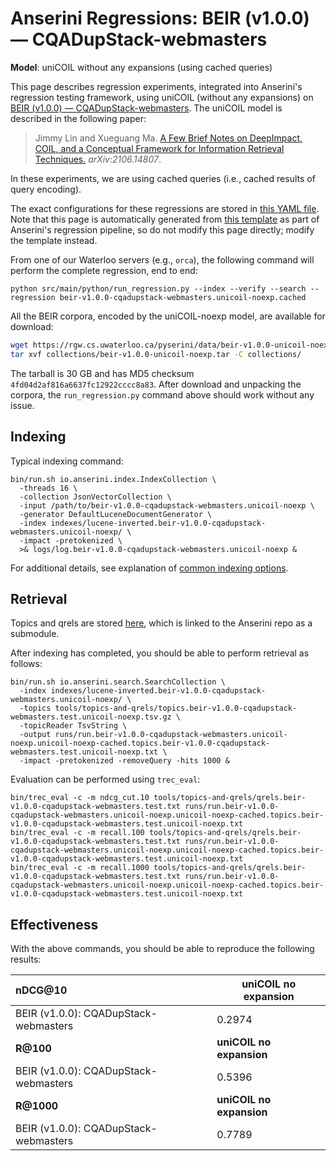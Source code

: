 # Anserini Regressions: BEIR (v1.0.0) &mdash; CQADupStack-webmasters

**Model**: uniCOIL without any expansions (using cached queries)

This page describes regression experiments, integrated into Anserini's regression testing framework, using uniCOIL (without any expansions) on [BEIR (v1.0.0) &mdash; CQADupStack-webmasters](http://beir.ai/).
The uniCOIL model is described in the following paper:

> Jimmy Lin and Xueguang Ma. [A Few Brief Notes on DeepImpact, COIL, and a Conceptual Framework for Information Retrieval Techniques.](https://arxiv.org/abs/2106.14807) _arXiv:2106.14807_.

In these experiments, we are using cached queries (i.e., cached results of query encoding).

The exact configurations for these regressions are stored in [this YAML file](../../src/main/resources/regression/beir-v1.0.0-cqadupstack-webmasters.unicoil-noexp.cached.yaml).
Note that this page is automatically generated from [this template](../../src/main/resources/docgen/templates/beir-v1.0.0-cqadupstack-webmasters.unicoil-noexp.cached.template) as part of Anserini's regression pipeline, so do not modify this page directly; modify the template instead.

From one of our Waterloo servers (e.g., `orca`), the following command will perform the complete regression, end to end:

```
python src/main/python/run_regression.py --index --verify --search --regression beir-v1.0.0-cqadupstack-webmasters.unicoil-noexp.cached
```

All the BEIR corpora, encoded by the uniCOIL-noexp model, are available for download:

```bash
wget https://rgw.cs.uwaterloo.ca/pyserini/data/beir-v1.0.0-unicoil-noexp.tar -P collections/
tar xvf collections/beir-v1.0.0-unicoil-noexp.tar -C collections/
```

The tarball is 30 GB and has MD5 checksum `4fd04d2af816a6637fc12922cccc8a83`.
After download and unpacking the corpora, the `run_regression.py` command above should work without any issue.

## Indexing

Typical indexing command:

```
bin/run.sh io.anserini.index.IndexCollection \
  -threads 16 \
  -collection JsonVectorCollection \
  -input /path/to/beir-v1.0.0-cqadupstack-webmasters.unicoil-noexp \
  -generator DefaultLuceneDocumentGenerator \
  -index indexes/lucene-inverted.beir-v1.0.0-cqadupstack-webmasters.unicoil-noexp/ \
  -impact -pretokenized \
  >& logs/log.beir-v1.0.0-cqadupstack-webmasters.unicoil-noexp &
```

For additional details, see explanation of [common indexing options](../../docs/common-indexing-options.md).

## Retrieval

Topics and qrels are stored [here](https://github.com/castorini/anserini-tools/tree/master/topics-and-qrels), which is linked to the Anserini repo as a submodule.

After indexing has completed, you should be able to perform retrieval as follows:

```
bin/run.sh io.anserini.search.SearchCollection \
  -index indexes/lucene-inverted.beir-v1.0.0-cqadupstack-webmasters.unicoil-noexp/ \
  -topics tools/topics-and-qrels/topics.beir-v1.0.0-cqadupstack-webmasters.test.unicoil-noexp.tsv.gz \
  -topicReader TsvString \
  -output runs/run.beir-v1.0.0-cqadupstack-webmasters.unicoil-noexp.unicoil-noexp-cached.topics.beir-v1.0.0-cqadupstack-webmasters.test.unicoil-noexp.txt \
  -impact -pretokenized -removeQuery -hits 1000 &
```

Evaluation can be performed using `trec_eval`:

```
bin/trec_eval -c -m ndcg_cut.10 tools/topics-and-qrels/qrels.beir-v1.0.0-cqadupstack-webmasters.test.txt runs/run.beir-v1.0.0-cqadupstack-webmasters.unicoil-noexp.unicoil-noexp-cached.topics.beir-v1.0.0-cqadupstack-webmasters.test.unicoil-noexp.txt
bin/trec_eval -c -m recall.100 tools/topics-and-qrels/qrels.beir-v1.0.0-cqadupstack-webmasters.test.txt runs/run.beir-v1.0.0-cqadupstack-webmasters.unicoil-noexp.unicoil-noexp-cached.topics.beir-v1.0.0-cqadupstack-webmasters.test.unicoil-noexp.txt
bin/trec_eval -c -m recall.1000 tools/topics-and-qrels/qrels.beir-v1.0.0-cqadupstack-webmasters.test.txt runs/run.beir-v1.0.0-cqadupstack-webmasters.unicoil-noexp.unicoil-noexp-cached.topics.beir-v1.0.0-cqadupstack-webmasters.test.unicoil-noexp.txt
```

## Effectiveness

With the above commands, you should be able to reproduce the following results:

| **nDCG@10**                                                                                                  | **uniCOIL no expansion**|
|:-------------------------------------------------------------------------------------------------------------|-----------|
| BEIR (v1.0.0): CQADupStack-webmasters                                                                        | 0.2974    |
| **R@100**                                                                                                    | **uniCOIL no expansion**|
| BEIR (v1.0.0): CQADupStack-webmasters                                                                        | 0.5396    |
| **R@1000**                                                                                                   | **uniCOIL no expansion**|
| BEIR (v1.0.0): CQADupStack-webmasters                                                                        | 0.7789    |
